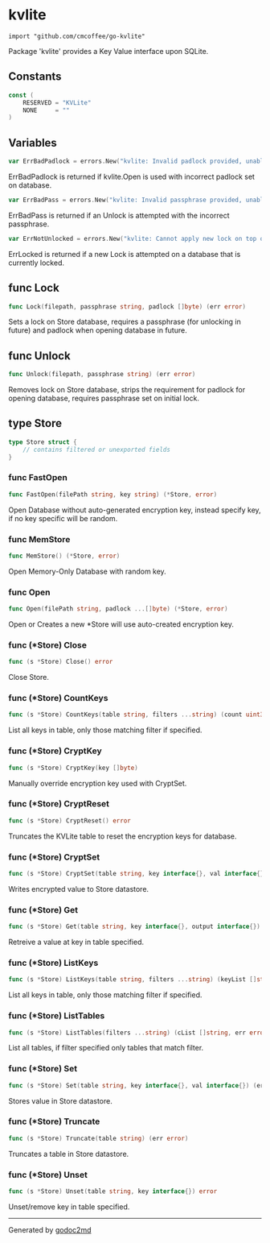 
# kvlite
    import "github.com/cmcoffee/go-kvlite"

Package 'kvlite' provides a Key Value interface upon SQLite.




## Constants
``` go
const (
    RESERVED = "KVLite"
    NONE     = ""
)
```

## Variables
``` go
var ErrBadPadlock = errors.New("kvlite: Invalid padlock provided, unable to open database.")
```
ErrBadPadlock is returned if kvlite.Open is used with incorrect padlock set on database.

``` go
var ErrBadPass = errors.New("kvlite: Invalid passphrase provided, unable to remove lock!")
```
ErrBadPass is returned if an Unlock is attempted with the incorrect passphrase.

``` go
var ErrNotUnlocked = errors.New("kvlite: Cannot apply new lock on top of existing lock, must remove old lock first.")
```
ErrLocked is returned if a new Lock is attempted on a database that is currently locked.


## func Lock
``` go
func Lock(filepath, passphrase string, padlock []byte) (err error)
```
Sets a lock on Store database, requires a passphrase (for unlocking in future) and padlock when opening database in future.


## func Unlock
``` go
func Unlock(filepath, passphrase string) (err error)
```
Removes lock on Store database, strips the requirement for padlock for opening database, requires passphrase set on initial lock.



## type Store
``` go
type Store struct {
    // contains filtered or unexported fields
}
```








### func FastOpen
``` go
func FastOpen(filePath string, key string) (*Store, error)
```
Open Database without auto-generated encryption key, instead specify key, if no key specific will be random.


### func MemStore
``` go
func MemStore() (*Store, error)
```
Open Memory-Only Database with random key.


### func Open
``` go
func Open(filePath string, padlock ...[]byte) (*Store, error)
```
Open or Creates a new *Store will use auto-created encryption key.




### func (\*Store) Close
``` go
func (s *Store) Close() error
```
Close Store.



### func (\*Store) CountKeys
``` go
func (s *Store) CountKeys(table string, filters ...string) (count uint32, err error)
```
List all keys in table, only those matching filter if specified.



### func (\*Store) CryptKey
``` go
func (s *Store) CryptKey(key []byte)
```
Manually override encryption key used with CryptSet.



### func (\*Store) CryptReset
``` go
func (s *Store) CryptReset() error
```
Truncates the KVLite table to reset the encryption keys for database.



### func (\*Store) CryptSet
``` go
func (s *Store) CryptSet(table string, key interface{}, val interface{}) (err error)
```
Writes encrypted value to Store datastore.



### func (\*Store) Get
``` go
func (s *Store) Get(table string, key interface{}, output interface{}) (found bool, err error)
```
Retreive a value at key in table specified.



### func (\*Store) ListKeys
``` go
func (s *Store) ListKeys(table string, filters ...string) (keyList []string, err error)
```
List all keys in table, only those matching filter if specified.



### func (\*Store) ListTables
``` go
func (s *Store) ListTables(filters ...string) (cList []string, err error)
```
List all tables, if filter specified only tables that match filter.



### func (\*Store) Set
``` go
func (s *Store) Set(table string, key interface{}, val interface{}) (err error)
```
Stores value in Store datastore.



### func (\*Store) Truncate
``` go
func (s *Store) Truncate(table string) (err error)
```
Truncates a table in Store datastore.



### func (\*Store) Unset
``` go
func (s *Store) Unset(table string, key interface{}) error
```
Unset/remove key in table specified.









- - -
Generated by [godoc2md](http://godoc.org/github.com/davecheney/godoc2md)